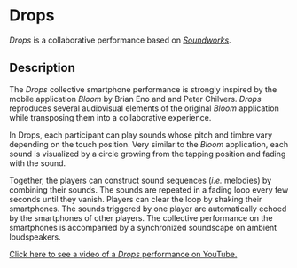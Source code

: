 
# Drops

*Drops* is a collaborative performance based on [*Soundworks*](https://github.com/collective-soundworks/soundworks).

## Description

The *Drops* collective smartphone performance is strongly inspired by the mobile application *Bloom* by Brian Eno and and Peter Chilvers. *Drops* reproduces several audiovisual elements of the original *Bloom* application while transposing them into a collaborative experience.

In Drops, each participant can play sounds whose pitch and timbre vary depending on the touch position. Very similar to the *Bloom* application, each sound is visualized by a circle growing from the tapping position and fading with the sound.

Together, the players can construct sound sequences (*i.e.* melodies) by combining their sounds. The sounds are repeated in a fading loop every few seconds until they vanish. Players can clear the loop by shaking their smartphones. The sounds triggered by one player are automatically echoed by the smartphones of other players. The collective performance on the smartphones is accompanied by a synchronized soundscape on ambient loudspeakers.

[Click here to see a video of a *Drops* performance on YouTube.](http://youtu.be/R2ya0sQtX2I)